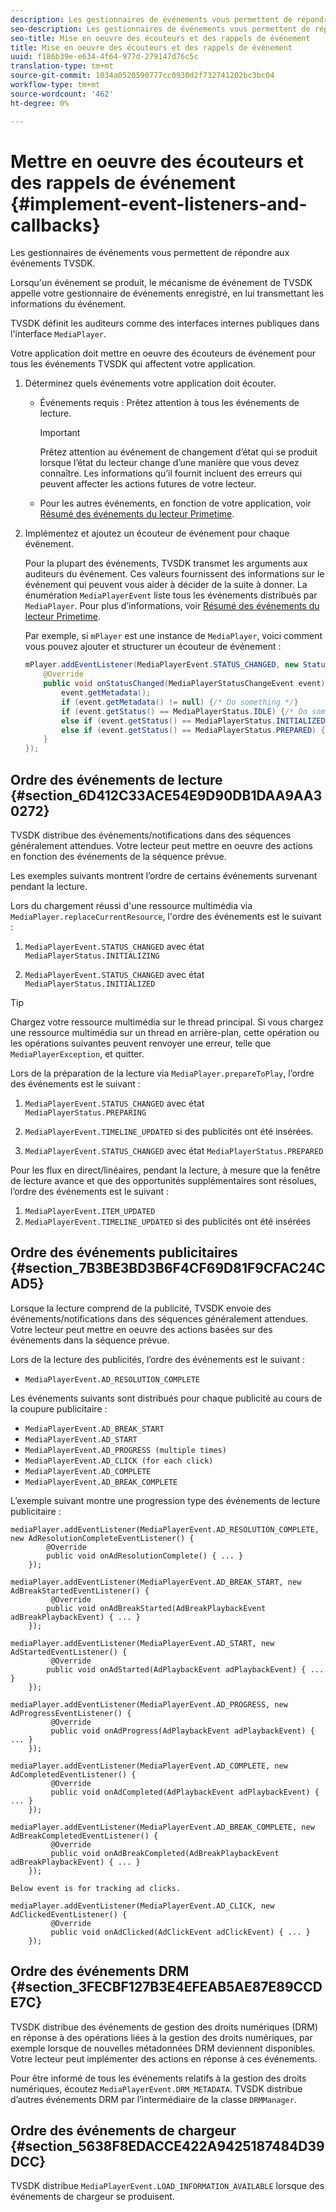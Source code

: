 ```yaml
---
description: Les gestionnaires de événements vous permettent de répondre aux événements TVSDK.
seo-description: Les gestionnaires de événements vous permettent de répondre aux événements TVSDK.
seo-title: Mise en oeuvre des écouteurs et des rappels de événement
title: Mise en oeuvre des écouteurs et des rappels de événement
uuid: f186b39e-e634-4f64-977d-279147d76c5c
translation-type: tm+mt
source-git-commit: 1034a0520590777cc0930d2f732741202bc3bc04
workflow-type: tm+mt
source-wordcount: '462'
ht-degree: 0%

---
```



# Mettre en oeuvre des écouteurs et des rappels de événement {#implement-event-listeners-and-callbacks}

Les gestionnaires de événements vous permettent de répondre aux événements TVSDK.

Lorsqu&#39;un événement se produit, le mécanisme de événement de TVSDK appelle votre gestionnaire de événements enregistré, en lui transmettant les informations du événement.

TVSDK définit les auditeurs comme des interfaces internes publiques dans l&#39;interface `MediaPlayer`.

Votre application doit mettre en oeuvre des écouteurs de événement pour tous les événements TVSDK qui affectent votre application.

1. Déterminez quels événements votre application doit écouter.

   * Événements requis : Prêtez attention à tous les événements de lecture.

      >[!IMPORTANT]
      >
      >Prêtez attention au événement de changement d’état qui se produit lorsque l’état du lecteur change d’une manière que vous devez connaître. Les informations qu’il fournit incluent des erreurs qui peuvent affecter les actions futures de votre lecteur.

   * Pour les autres événements, en fonction de votre application, voir [Résumé des événements du lecteur Primetime](../../android-3x-events-notifications/events-summary/android-3x-events-summary.md).

1. Implémentez et ajoutez un écouteur de événement pour chaque événement.

   Pour la plupart des événements, TVSDK transmet les arguments aux auditeurs du événement. Ces valeurs fournissent des informations sur le événement qui peuvent vous aider à décider de la suite à donner. La énumération `MediaPlayerEvent` liste tous les événements distribués par `MediaPlayer`. Pour plus d’informations, voir [Résumé des événements du lecteur Primetime](../../android-3x-events-notifications/events-summary/android-3x-events-summary.md).

   Par exemple, si `mPlayer` est une instance de `MediaPlayer`, voici comment vous pouvez ajouter et structurer un écouteur de événement :

   ```java
   mPlayer.addEventListener(MediaPlayerEvent.STATUS_CHANGED, new StatusChangeEventListener() { 
       @Override 
       public void onStatusChanged(MediaPlayerStatusChangeEvent event) { 
           event.getMetadata(); 
           if (event.getMetadata() != null) {/* Do something */} 
           if (event.getStatus() == MediaPlayerStatus.IDLE) {/* Do something */} 
           else if (event.getStatus() == MediaPlayerStatus.INITIALIZED) {/* Do something */} 
           else if (event.getStatus() == MediaPlayerStatus.PREPARED) {/* Do something */} 
       } 
   }); 
   ```

## Ordre des événements de lecture {#section_6D412C33ACE54E9D90DB1DAA9AA30272}

TVSDK distribue des événements/notifications dans des séquences généralement attendues. Votre lecteur peut mettre en oeuvre des actions en fonction des événements de la séquence prévue.

Les exemples suivants montrent l’ordre de certains événements survenant pendant la lecture.

Lors du chargement réussi d&#39;une ressource multimédia via `MediaPlayer.replaceCurrentResource`, l&#39;ordre des événements est le suivant :

1. `MediaPlayerEvent.STATUS_CHANGED` avec état  `MediaPlayerStatus.INITIALIZING`

1. `MediaPlayerEvent.STATUS_CHANGED` avec état  `MediaPlayerStatus.INITIALIZED`

>[!TIP]
>
>Chargez votre ressource multimédia sur le thread principal. Si vous chargez une ressource multimédia sur un thread en arrière-plan, cette opération ou les opérations suivantes peuvent renvoyer une erreur, telle que `MediaPlayerException`, et quitter.

Lors de la préparation de la lecture via `MediaPlayer.prepareToPlay`, l’ordre des événements est le suivant :

1. `MediaPlayerEvent.STATUS_CHANGED` avec état  `MediaPlayerStatus.PREPARING`

1. `MediaPlayerEvent.TIMELINE_UPDATED` si des publicités ont été insérées.
1. `MediaPlayerEvent.STATUS_CHANGED` avec état  `MediaPlayerStatus.PREPARED`

Pour les flux en direct/linéaires, pendant la lecture, à mesure que la fenêtre de lecture avance et que des opportunités supplémentaires sont résolues, l’ordre des événements est le suivant :

1. `MediaPlayerEvent.ITEM_UPDATED`
1. `MediaPlayerEvent.TIMELINE_UPDATED` si des publicités ont été insérées

## Ordre des événements publicitaires {#section_7B3BE3BD3B6F4CF69D81F9CFAC24CAD5}

Lorsque la lecture comprend de la publicité, TVSDK envoie des événements/notifications dans des séquences généralement attendues. Votre lecteur peut mettre en oeuvre des actions basées sur des événements dans la séquence prévue.

Lors de la lecture des publicités, l’ordre des événements est le suivant :

* `MediaPlayerEvent.AD_RESOLUTION_COMPLETE`

Les événements suivants sont distribués pour chaque publicité au cours de la coupure publicitaire :

* `MediaPlayerEvent.AD_BREAK_START`
* `MediaPlayerEvent.AD_START`
* `MediaPlayerEvent.AD_PROGRESS (multiple times)`
* `MediaPlayerEvent.AD_CLICK (for each click)`
* `MediaPlayerEvent.AD_COMPLETE`
* `MediaPlayerEvent.AD_BREAK_COMPLETE`

L’exemple suivant montre une progression type des événements de lecture publicitaire :

```
mediaPlayer.addEventListener(MediaPlayerEvent.AD_RESOLUTION_COMPLETE, new AdResolutionCompleteEventListener() { 
        @Override 
        public void onAdResolutionComplete() { ... } 
    }); 
 
mediaPlayer.addEventListener(MediaPlayerEvent.AD_BREAK_START, new AdBreakStartedEventListener() { 
         @Override 
        public void onAdBreakStarted(AdBreakPlaybackEvent adBreakPlaybackEvent) { ... } 
    }); 
 
mediaPlayer.addEventListener(MediaPlayerEvent.AD_START, new AdStartedEventListener() { 
         @Override 
        public void onAdStarted(AdPlaybackEvent adPlaybackEvent) { ... } 
    }); 
 
mediaPlayer.addEventListener(MediaPlayerEvent.AD_PROGRESS, new AdProgressEventListener() { 
         @Override 
         public void onAdProgress(AdPlaybackEvent adPlaybackEvent) { ... } 
    }); 
 
mediaPlayer.addEventListener(MediaPlayerEvent.AD_COMPLETE, new AdCompletedEventListener() { 
         @Override 
         public void onAdCompleted(AdPlaybackEvent adPlaybackEvent) { ... } 
    }); 
 
mediaPlayer.addEventListener(MediaPlayerEvent.AD_BREAK_COMPLETE, new AdBreakCompletedEventListener() { 
         @Override 
         public void onAdBreakCompleted(AdBreakPlaybackEvent adBreakPlaybackEvent) { ... } 
    }); 
 
Below event is for tracking ad clicks. 
 
mediaPlayer.addEventListener(MediaPlayerEvent.AD_CLICK, new AdClickedEventListener() { 
         @Override 
         public void onAdClicked(AdClickEvent adClickEvent) { ... } 
    });
```

## Ordre des événements DRM {#section_3FECBF127B3E4EFEAB5AE87E89CCDE7C}

TVSDK distribue des événements de gestion des droits numériques (DRM) en réponse à des opérations liées à la gestion des droits numériques, par exemple lorsque de nouvelles métadonnées DRM deviennent disponibles. Votre lecteur peut implémenter des actions en réponse à ces événements.

Pour être informé de tous les événements relatifs à la gestion des droits numériques, écoutez `MediaPlayerEvent.DRM_METADATA`. TVSDK distribue d’autres événements DRM par l’intermédiaire de la classe `DRMManager`.

## Ordre des événements de chargeur {#section_5638F8EDACCE422A9425187484D39DCC}

TVSDK distribue `MediaPlayerEvent.LOAD_INFORMATION_AVAILABLE` lorsque des événements de chargeur se produisent.